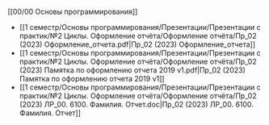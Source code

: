 [[00/00 Основы программирования]]

- [[1 семестр/Основы программирования/Презентации/Презентации с практик/№2 Циклы. Оформление отчёта/Оформление отчёта/Пр_02 (2023) Оформление_отчета.pdf|Пр_02 (2023) Оформление_отчета]]
- [[1 семестр/Основы программирования/Презентации/Презентации с практик/№2 Циклы. Оформление отчёта/Оформление отчёта/Пр_02 (2023) Памятка по оформлению отчета 2019 v1.pdf|Пр_02 (2023) Памятка по оформлению отчета 2019 v1]]
- [[1 семестр/Основы программирования/Презентации/Презентации с практик/№2 Циклы. Оформление отчёта/Оформление отчёта/Пр_02 (2023) ЛР_00. 6100. Фамилия. Отчет.doc|Пр_02 (2023) ЛР_00. 6100. Фамилия. Отчет]]